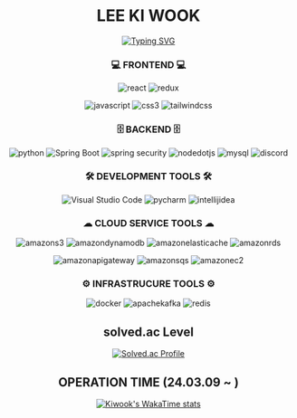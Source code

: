 
<div align=center>
  <h1>LEE KI WOOK</h1>
  <a href="https://git.io/typing-svg"><img src="https://readme-typing-svg.demolab.com?font=Anta&size=30&duration=2000&pause=500&color=F70000&background=FFFFFF00&center=true&vCenter=true&random=false&width=1012&height=80&lines=RAVE;WORKOUT;CODING;LIKE+IT" alt="Typing SVG" /></a>
</div>

<div align=center>
  
### 💻 FRONTEND 💻
![react](https://img.shields.io/badge/react-61DAFB.svg?&style=for-the-badge&logo=react&logoColor=white)
![redux](https://img.shields.io/badge/redux-764ABC.svg?&style=for-the-badge&logo=redux&logoColor=white)

![javascript](https://img.shields.io/badge/javascript-F7DF1E.svg?&style=for-the-badge&logo=javascript&logoColor=white)
![css3](https://img.shields.io/badge/css3-1572B6.svg?&style=for-the-badge&logo=css3&logoColor=white)
![tailwindcss](https://img.shields.io/badge/tailwindcss-06B6D4.svg?&style=for-the-badge&logo=tailwindcss&logoColor=white)

### 🗄️ BACKEND 🗄️
![python](https://img.shields.io/badge/python-3776AB.svg?&style=for-the-badge&logo=python&logoColor=white)
![Spring Boot](https://img.shields.io/badge/Spring%20Boot-6DB33F.svg?&style=for-the-badge&logo=Spring%20Boot&logoColor=white)
![spring security](https://img.shields.io/badge/Spring%20Security-6DB33F.svg?&style=for-the-badge&logo=Spring%20Security&logoColor=white)
![nodedotjs](https://img.shields.io/badge/node%2Ejs-339933.svg?&style=for-the-badge&logo=node%2Ejs&logoColor=white)
![mysql](https://img.shields.io/badge/mysql-4479A1.svg?&style=for-the-badge&logo=mysql&logoColor=white)
![discord](https://img.shields.io/badge/discord-5865F2.svg?&style=for-the-badge&logo=discord&logoColor=white)

### 🛠️ DEVELOPMENT TOOLS 🛠️
![Visual Studio Code](https://img.shields.io/badge/Visual%20Studio%20Code-007ACC.svg?&style=for-the-badge&logo=Visual%20Studio%20Code&logoColor=white)
![pycharm](https://img.shields.io/badge/pycharm-000000.svg?&style=for-the-badge&logo=pycharm&logoColor=white)
![intellijidea](https://img.shields.io/badge/intellij%20idea-000000.svg?&style=for-the-badge&logo=intellij%20idea&logoColor=white)


### ☁ CLOUD SERVICE TOOLS ☁
![amazons3](https://img.shields.io/badge/amazon%20s3-569A31.svg?&style=for-the-badge&logo=amazon%20s3&logoColor=white)
![amazondynamodb](https://img.shields.io/badge/amazon%20dynamodb-4053D6.svg?&style=for-the-badge&logo=amazondynamodb&logoColor=white)
![amazonelasticache](https://img.shields.io/badge/amazon%20elasticache-C925D1.svg?&style=for-the-badge&logo=amazonelasticache&logoColor=white)
![amazonrds](https://img.shields.io/badge/amazon%20rds-527FFF.svg?&style=for-the-badge&logo=amazonrds&logoColor=white)

![amazonapigateway](https://img.shields.io/badge/amazon%20api%20gateway-FF4F8B.svg?&style=for-the-badge&logo=amazonapigateway&logoColor=white)
![amazonsqs](https://img.shields.io/badge/amazon%20sqs-FF4F8B.svg?&style=for-the-badge&logo=amazonsqs&logoColor=white)
![amazonec2](https://img.shields.io/badge/amazon%20ec2-FF9900.svg?&style=for-the-badge&logo=amazon%20ec2&logoColor=white)

### ⚙️ INFRASTRUCURE TOOLS ⚙️
![docker](https://img.shields.io/badge/docker-2496ED.svg?&style=for-the-badge&logo=docker&logoColor=white)
![apachekafka](https://img.shields.io/badge/apache%20kafka-231F20.svg?&style=for-the-badge&logo=apachekafka&logoColor=white)
![redis](https://img.shields.io/badge/redis-FF4438.svg?&style=for-the-badge&logo=redis&logoColor=white)


## solved.ac Level
[![Solved.ac Profile](http://mazassumnida.wtf/api/v2/generate_badge?boj=tizmfns1218)](https://solved.ac/tizmfns1218/)

## OPERATION TIME (24.03.09 ~ )
[![Kiwook's WakaTime stats](https://github-readme-stats.vercel.app/api/wakatime?username=kiwoook&langs_count=10&theme=dark#gh-dark-mode-only&locale=kr)](https://github.com/anuraghazra/github-readme-stats)
  
</div>





